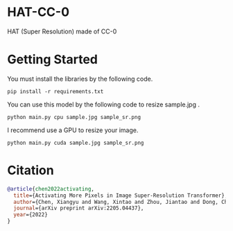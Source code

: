 # HAT-CC-0
HAT (Super Resolution) made of CC-0

# Getting Started
You must install the libraries by the following code.

```shell
pip install -r requirements.txt
```

You can use this model by the following code to resize sample.jpg .

```shell
python main.py cpu sample.jpg sample_sr.png
```

I recommend use a GPU to resize your image.

```shell
python main.py cuda sample.jpg sample_sr.png
```

# Citation
```bibtex
@article{chen2022activating,
  title={Activating More Pixels in Image Super-Resolution Transformer},
  author={Chen, Xiangyu and Wang, Xintao and Zhou, Jiantao and Dong, Chao},
  journal={arXiv preprint arXiv:2205.04437},
  year={2022}
}
```